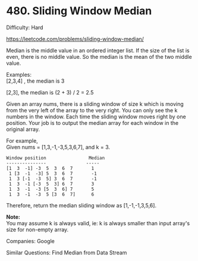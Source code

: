 # 480. Sliding Window Median

Difficulty: Hard

https://leetcode.com/problems/sliding-window-median/

Median is the middle value in an ordered integer list. If the size of the list is even, there is no middle value. So the median is the mean of the two middle value.

Examples:  
[2,3,4] , the median is 3

[2,3], the median is (2 + 3) / 2 = 2.5

Given an array nums, there is a sliding window of size k which is moving from the very left of the array to the very right. You can only see the k numbers in the window. Each time the sliding window moves right by one position. Your job is to output the median array for each window in the original array.

For example,  
Given nums = [1,3,-1,-3,5,3,6,7], and k = 3.
```
Window position                Median
---------------               -----
[1  3  -1] -3  5  3  6  7       1
 1 [3  -1  -3] 5  3  6  7       -1
 1  3 [-1  -3  5] 3  6  7       -1
 1  3  -1 [-3  5  3] 6  7       3
 1  3  -1  -3 [5  3  6] 7       5
 1  3  -1  -3  5 [3  6  7]      6
 ```
Therefore, return the median sliding window as [1,-1,-1,3,5,6].

**Note:**  
You may assume k is always valid, ie: k is always smaller than input array's size for non-empty array.

Companies: Google

Similar Questions: Find Median from Data Stream
